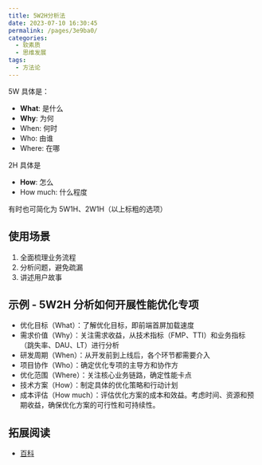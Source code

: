 ```yaml
---
title: 5W2H分析法
date: 2023-07-10 16:30:45
permalink: /pages/3e9ba0/
categories: 
  - 软素质
  - 思维发展
tags: 
  - 方法论
---
```


5W 具体是：
- **What**: 是什么
- **Why**: 为何
- When: 何时
- Who: 由谁
- Where: 在哪

2H 具体是
- **How**: 怎么
- How much: 什么程度

有时也可简化为 5W1H、2W1H（以上标粗的选项）

## 使用场景
1. 全面梳理业务流程
2. 分析问题，避免疏漏
3. 讲述用户故事

## 示例 - 5W2H 分析如何开展性能优化专项
-   优化目标（What）：了解优化目标，即前端首屏加载速度
-   需求价值（Why）：关注需求收益，从技术指标（FMP、TTI）和业务指标（跳失率、DAU、LT）进行分析
-   研发周期（When）：从开发前到上线后，各个环节都需要介入
-   项目协作（Who）：确定优化专项的主导方和协作方
-   优化范围（Where）：关注核心业务链路，确定性能卡点
-   技术方案（How）：制定具体的优化策略和行动计划
-   成本评估（How much）：评估优化方案的成本和效益。考虑时间、资源和预期收益，确保优化方案的可行性和可持续性。

## 拓展阅读
- [百科](https://baike.baidu.com/item/5W2H%E5%88%86%E6%9E%90%E6%B3%95)
